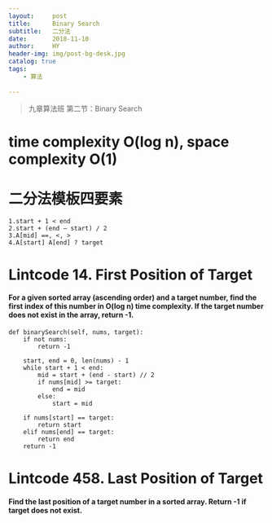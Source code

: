 ```yaml
---
layout:     post
title:      Binary Search
subtitle:   二分法
date:       2018-11-10
author:     HY
header-img: img/post-bg-desk.jpg
catalog: true
tags:
    - 算法
    
---
```


>九章算法班 第二节：Binary Search

# time complexity O(log n), space complexity O(1)

# 二分法模板四要素
    1.start + 1 < end
    2.start + (end – start) / 2
    3.A[mid] ==, <, >
    4.A[start] A[end] ? target

# Lintcode 14. First Position of Target
#### For a given sorted array (ascending order) and a target number, find the first index of this number in O(log n) time complexity. If the target number does not exist in the array, return -1.
    def binarySearch(self, nums, target):
        if not nums:
            return -1

        start, end = 0, len(nums) - 1
        while start + 1 < end:
            mid = start + (end - start) // 2
            if nums[mid] >= target:
                end = mid
            else:
                start = mid

        if nums[start] == target:
            return start
        elif nums[end] == target:
            return end
        return -1
       
# Lintcode 458. Last Position of Target
#### Find the last position of a target number in a sorted array. Return -1 if target does not exist.
